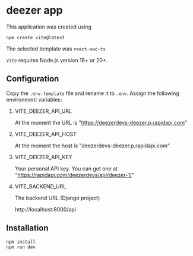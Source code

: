 # deezer app

This application was created using 

```
npm create vite@latest
```

The selected template was ```react-swc-ts```

```Vite``` requires Node.js version 18+ or 20+.

## Configuration

Copy the ```.env.template``` file and rename it to ```.env```. Assign the following environment variables: 

1. VITE_DEEZER_API_URL

    At the moment the URL is "https://deezerdevs-deezer.p.rapidapi.com"

2. VITE_DEEZER_API_HOST
    
    At the moment the host is "deezerdevs-deezer.p.rapidapi.com"

3. VITE_DEEZER_API_KEY

    Your personal API key. You can get one at "https://rapidapi.com/deezerdevs/api/deezer-1/"

4. VITE_BACKEND_URL

    The backend URL (Django project)

    http://localhost:8000/api


## Installation

```
npm install
npm run dev
```